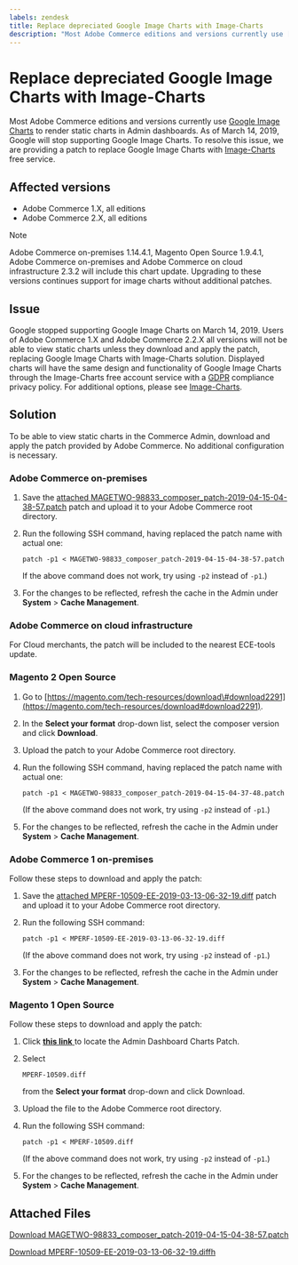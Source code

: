 ```yaml
---
labels: zendesk
title: Replace depreciated Google Image Charts with Image-Charts
description: "Most Adobe Commerce editions and versions currently use [Google Image Charts](https://developers.google.com/chart/image/) to render static charts in Admin dashboards. As of March 14, 2019, Google will stop supporting Google Image Charts. To resolve this issue, we are providing a patch to replace Google Image Charts with [Image-Charts](https://www.image-charts.com/) free service."
---
```


# Replace depreciated Google Image Charts with Image-Charts

Most Adobe Commerce editions and versions currently use [Google Image Charts](https://developers.google.com/chart/image/) to render static charts in Admin dashboards. As of March 14, 2019, Google will stop supporting Google Image Charts. To resolve this issue, we are providing a patch to replace Google Image Charts with [Image-Charts](https://www.image-charts.com/) free service.

## Affected versions

* Adobe Commerce 1.X, all editions
* Adobe Commerce 2.X, all editions

>[!NOTE]
>
>Adobe Commerce on-premises 1.14.4.1, Magento Open Source 1.9.4.1, Adobe Commerce on-premises and Adobe Commerce on cloud infrastructure 2.3.2 will include this chart update. Upgrading to these versions continues support for image charts without additional patches.

## Issue

Google stopped supporting Google Image Charts on March 14, 2019. Users of Adobe Commerce 1.X and Adobe Commerce 2.2.X all versions will not be able to view static charts unless they download and apply the patch, replacing Google Image Charts with Image-Charts solution. Displayed charts will have the same design and functionality of Google Image Charts through the Image-Charts free account service with a [GDPR](https://www.image-charts.com/data-processing-addendum.html) compliance privacy policy. For additional options, please see [Image-Charts](https://www.image-charts.com/).

## Solution

To be able to view static charts in the Commerce Admin, download and apply the patch provided by Adobe Commerce. No additional configuration is necessary.

### Adobe Commerce on-premises

1. Save the [attached MAGETWO-98833\_composer\_patch-2019-04-15-04-38-57.patch](assets/MAGETWO-98833_composer_patch-2019-04-15-04-38-57.patch.zip) patch and upload it to your Adobe Commerce root directory.
1. Run the following SSH command, having replaced the patch name with actual one:

     ```git
     patch -p1 < MAGETWO-98833_composer_patch-2019-04-15-04-38-57.patch
     ```
     If the above command does not work, try using `-p2` instead of `-p1`.)

1. For the changes to be reflected, refresh the cache in the Admin under **System** > **Cache Management**.

### Adobe Commerce on cloud infrastructure

For Cloud merchants, the patch will be included to the nearest ECE-tools update.

### Magento 2 Open Source

1. Go to [https://magento.com/tech-resources/download\#download2291](https://magento.com/tech-resources/download#download2291).
1. In the **Select your format** drop-down list, select the composer version and click **Download**.
1. Upload the patch to your Adobe Commerce root directory.
1. Run the following SSH command, having replaced the patch name with actual one:

    ```git
    patch -p1 < MAGETWO-98833_composer_patch-2019-04-15-04-37-48.patch
    ```
    (If the above command does not work, try using `-p2` instead of `-p1`.)

1. For the changes to be reflected, refresh the cache in the Admin under **System** > **Cache Management**.

### Adobe Commerce 1 on-premises

Follow these steps to download and apply the patch:

1. Save the [attached MPERF-10509-EE-2019-03-13-06-32-19.diff](assets/MPERF-10509-EE-2019-03-13-06-32-19.diff.zip) patch and upload it to your Adobe Commerce root directory.
1. Run the following SSH command:

    ```git
    patch -p1 < MPERF-10509-EE-2019-03-13-06-32-19.diff
    ```
    (If the above command does not work, try using `-p2` instead of `-p1`.)

1. For the changes to be reflected, refresh the cache in the Admin under **System** > **Cache Management**.

### Magento 1 Open Source

Follow these steps to download and apply the patch:

1. Click [ **this link** ](https://magento.com/tech-resources/download#download2283) to locate the Admin Dashboard Charts Patch.
1. Select

    ```git
    MPERF-10509.diff
    ```
    from the **Select your format** drop-down and click Download.

1. Upload the file to the Adobe Commerce root directory.
1. Run the following SSH command:

    ```git
    patch -p1 < MPERF-10509.diff
    ```
    (If the above command does not work, try using `-p2` instead of `-p1`.)

1. For the changes to be reflected, refresh the cache in the Admin under **System** > **Cache Management**.

## Attached Files

[Download MAGETWO-98833_composer_patch-2019-04-15-04-38-57.patch](assets/MAGETWO-98833_composer_patch-2019-04-15-04-38-57.patch)

[Download MPERF-10509-EE-2019-03-13-06-32-19.diffh](assets/MPERF-10509-EE-2019-03-13-06-32-19.diff)